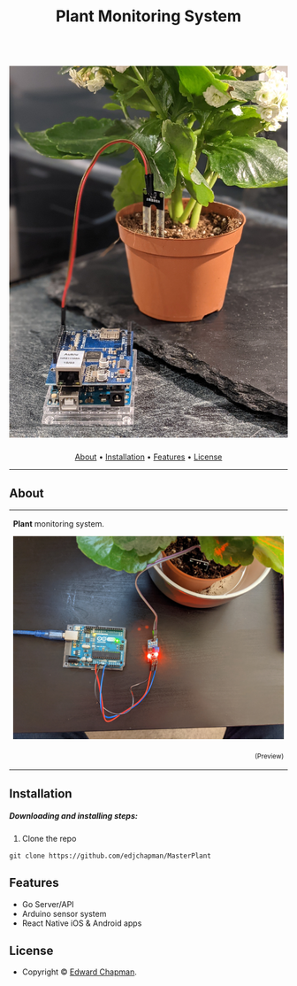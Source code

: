 <h1 align="center">Plant Monitoring System</h1>

<h1 align="center">
  <br>
  <a href="https://master-plant.com">
  <img src="https://github.com/edjchapman/MasterPlant/blob/main/.github/arduino_plant.jpeg" alt="Master Plant Header Image" />
</a>
</h1>

<p align="center">
  <a href="#about">About</a> •
  <a href="#installation">Installation</a> •
  <a href="#features">Features</a> •
  <a href="#license">License</a>
</p>

---

## About

<table>
<tr>
<td>

**Plant** monitoring system.

![Prototype A](.github/prototypeA.jpeg)
<p align="right">
<sub>(Preview)</sub>
</p>

</td>
</tr>
</table>

## Installation

##### Downloading and installing steps:

1. Clone the repo
```shell
git clone https://github.com/edjchapman/MasterPlant
```

## Features

- Go Server/API
- Arduino sensor system
- React Native iOS & Android apps

## License

- Copyright © [Edward Chapman](https://edwardchapman.co.uk "Master Plant").
